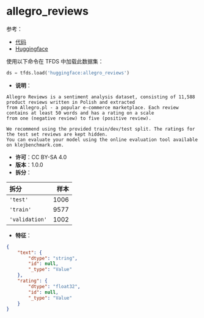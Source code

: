 # allegro_reviews

参考：

- [代码](https://github.com/huggingface/datasets/blob/master/datasets/allegro_reviews)
- [Huggingface](https://huggingface.co/datasets/allegro_reviews)

使用以下命令在 TFDS 中加载此数据集：

```python
ds = tfds.load('huggingface:allegro_reviews')
```

- **说明**：

```
Allegro Reviews is a sentiment analysis dataset, consisting of 11,588 product reviews written in Polish and extracted
from Allegro.pl - a popular e-commerce marketplace. Each review contains at least 50 words and has a rating on a scale
from one (negative review) to five (positive review).

We recommend using the provided train/dev/test split. The ratings for the test set reviews are kept hidden.
You can evaluate your model using the online evaluation tool available on klejbenchmark.com.
```

- **许可**：CC BY-SA 4.0
- **版本**：1.0.0
- **拆分**：

拆分 | 样本
:-- | --:
`'test'` | 1006
`'train'` | 9577
`'validation'` | 1002

- **特征**：

```json
{
    "text": {
        "dtype": "string",
        "id": null,
        "_type": "Value"
    },
    "rating": {
        "dtype": "float32",
        "id": null,
        "_type": "Value"
    }
}
```

